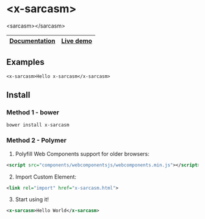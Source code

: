 \<x-sarcasm\>
================

\<sarcasm\>\</sarcasm\>

| [Documentation](http://karan.github.io/x-sarcasm/) | [Live demo](http://karan.github.io/x-sarcasm/components/x-sarcasm/demo.html) |
| --- | --- |

## Examples

    <x-sarcasm>Hello x-sarcasm</x-sarcasm>

## Install

### Method 1 - bower

    bower install x-sarcasm

### Method 2 - Polymer

1. Polyfill Web Components support for older browsers:

  ```xml
  <script src="components/webcomponentsjs/webcomponents.min.js"></script>
  ```

2. Import Custom Element:

  ```xml
  <link rel="import" href="x-sarcasm.html">
  ```

3. Start using it!

  ```xml
  <x-sarcasm>Hello World</x-sarcasm>
  ```
